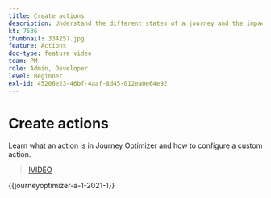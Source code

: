 ```yaml
---
title: Create actions
description: Understand the different states of a journey and the impact of publishing.
kt: 7536
thumbnail: 334257.jpg
feature: Actions
doc-type: feature video
team: PM
role: Admin, Developer
level: Beginner
exl-id: 45206e23-46bf-4aaf-8d45-012ea0e64e92
---
```

# Create actions

Learn what an action is in Journey Optimizer and how to configure a custom action.

>[!VIDEO](https://video.tv.adobe.com/v/334257?quality=12&learn=on)

{{journeyoptimizer-a-1-2021-1}}
